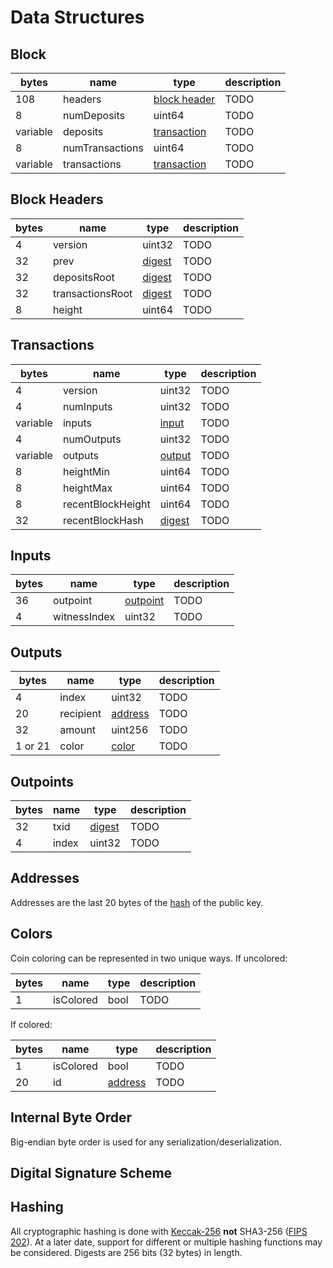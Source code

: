 # Data Structures

## Block

| bytes | name | type | description |
|-|-|-|-|
| 108 | headers | [block header](#block-headers) | TODO |
| 8 | numDeposits  | uint64 | TODO |
| variable | deposits | [transaction](#transactions) | TODO |
| 8 | numTransactions | uint64 | TODO |
| variable | transactions | [transaction](#transactions) | TODO |

## Block Headers

| bytes | name | type | description |
|-|-|-|-|
| 4 | version | uint32 | TODO |
| 32 | prev  | [digest](#hashing) | TODO |
| 32 | depositsRoot | [digest](#hashing) | TODO |
| 32 | transactionsRoot | [digest](#hashing) | TODO |
| 8 | height | uint64 | TODO |

## Transactions

| bytes | name | type | description |
|-|-|-|-|
| 4 | version | uint32 | TODO |
| 4 | numInputs | uint32 | TODO |
| variable | inputs | [input](#inputs) | TODO |
| 4 | numOutputs | uint32  | TODO |
| variable | outputs | [output](#outputs) | TODO |
| 8 | heightMin | uint64 | TODO |
| 8 | heightMax | uint64 | TODO |
| 8 | recentBlockHeight | uint64 | TODO |
| 32 | recentBlockHash | [digest](#hashing) | TODO |

## Inputs

| bytes | name | type | description |
|-|-|-|-|
| 36 | outpoint | [outpoint](#outpoint) | TODO |
| 4 | witnessIndex | uint32 | TODO |


## Outputs

| bytes | name | type | description |
|-|-|-|-|
| 4 | index | uint32 | TODO |
| 20 | recipient | [address](#addresses) | TODO |
| 32 | amount | uint256 | TODO |
| 1 or 21 | color | [color](#colors) | TODO |

## Outpoints

| bytes | name | type | description |
|-|-|-|-|
| 32 | txid | [digest](#hashing) | TODO |
| 4 | index | uint32 | TODO |

## Addresses

Addresses are the last 20 bytes of the [hash](#hashing) of the public key.

## Colors

Coin coloring can be represented in two unique ways.
If uncolored:

| bytes | name | type | description |
|-|-|-|-|
| 1 | isColored | bool | TODO |

If colored:

| bytes | name | type | description |
|-|-|-|-|
| 1 | isColored | bool | TODO |
| 20 | id | [address](#addresses) | TODO |

## Internal Byte Order

Big-endian byte order is used for any serialization/deserialization.

## Digital Signature Scheme



## Hashing

All cryptographic hashing is done with [Keccak-256](https://keccak.team/keccak.html) **not** SHA3-256 ([FIPS 202](https://keccak.team/specifications.html#FIPS_202)).
At a later date, support for different or multiple hashing functions may be considered.
Digests are 256 bits (32 bytes) in length.
